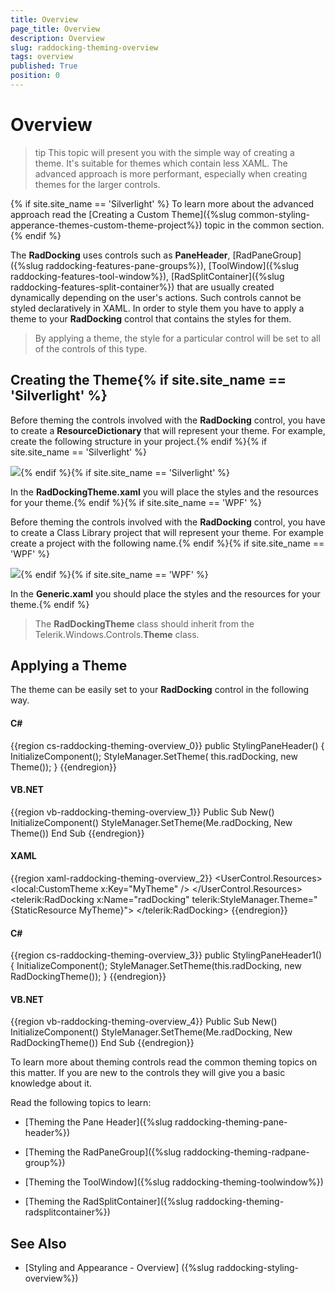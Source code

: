 ```yaml
---
title: Overview
page_title: Overview
description: Overview
slug: raddocking-theming-overview
tags: overview
published: True
position: 0
---
```


# Overview

>tip This topic will present you with the simple way of creating a theme. It's suitable for themes which contain less XAML. The advanced approach is more performant, especially when creating themes for the larger controls.

{% if site.site_name == 'Silverlight' %}
To learn more about the advanced approach read the [Creating a Custom Theme]({%slug common-styling-apperance-themes-custom-theme-project%}) topic in the common section.
{% endif %}

The __RadDocking__ uses controls such as __PaneHeader__, [RadPaneGroup]({%slug raddocking-features-pane-groups%}), [ToolWindow]({%slug raddocking-features-tool-window%}), [RadSplitContainer]({%slug raddocking-features-split-container%}) that are usually created dynamically depending on the user's actions. Such controls cannot be styled declaratively in XAML. In order to style them you have to apply a theme to your __RadDocking__ control that contains the styles for them. 

>By applying a theme, the style for a particular control will be set to all of the controls of this type.

## Creating the Theme{% if site.site_name == 'Silverlight' %}

Before theming the controls involved with the __RadDocking__ control, you have to create a __ResourceDictionary__ that will represent your theme. For example, create the following structure in your project.{% endif %}{% if site.site_name == 'Silverlight' %}

![](images/RadDocking_ThemingOverview_01.png){% endif %}{% if site.site_name == 'Silverlight' %}

In the __RadDockingTheme.xaml__ you will place the styles and the resources for your theme.{% endif %}{% if site.site_name == 'WPF' %}

Before theming the controls involved with the __RadDocking__ control, you have to create a Class Library project that will represent your theme. For example create a project with the following name.{% endif %}{% if site.site_name == 'WPF' %}

![](images/RadDocking_ThemingOverview_02.png){% endif %}{% if site.site_name == 'WPF' %}

In the __Generic.xaml__ you should place the styles and the resources for your theme.{% endif %}

>The __RadDockingTheme__ class should inherit from the Telerik.Windows.Controls.__Theme__ class.

## Applying a Theme

The theme can be easily set to your __RadDocking__ control in the following way.

#### __C#__

{{region cs-raddocking-theming-overview_0}}
	public StylingPaneHeader()
	{
	    InitializeComponent();
	    StyleManager.SetTheme( this.radDocking, new Theme());
	}
{{endregion}}

#### __VB.NET__

{{region vb-raddocking-theming-overview_1}}
	Public Sub New()
		InitializeComponent()
		StyleManager.SetTheme(Me.radDocking, New Theme())
	End Sub
{{endregion}}

#### __XAML__

{{region xaml-raddocking-theming-overview_2}}
	<UserControl.Resources>
	    <local:CustomTheme x:Key="MyTheme" />
	 </UserControl.Resources>
	        <Grid>
	            <telerik:RadDocking x:Name="radDocking"
	                                telerik:StyleManager.Theme="{StaticResource MyTheme}">
	            </telerik:RadDocking>
	        </Grid>
{{endregion}}

#### __C#__

{{region cs-raddocking-theming-overview_3}}
	public StylingPaneHeader1()
	{
	    InitializeComponent();
	    StyleManager.SetTheme(this.radDocking, new RadDockingTheme());
	}
{{endregion}}

#### __VB.NET__

{{region vb-raddocking-theming-overview_4}}
	Public Sub New()
		InitializeComponent()
		StyleManager.SetTheme(Me.radDocking, New RadDockingTheme())
	End Sub
{{endregion}}

To learn more about theming controls read the common theming topics on this matter. If you are new to the controls they will give you a basic knowledge about it.

Read the following topics to learn:

* [Theming the Pane Header]({%slug raddocking-theming-pane-header%})

* [Theming the RadPaneGroup]({%slug raddocking-theming-radpane-group%})

* [Theming the ToolWindow]({%slug raddocking-theming-toolwindow%})

* [Theming the RadSplitContainer]({%slug raddocking-theming-radsplitcontainer%})

## See Also

 * [Styling and Appearance - Overview] ({%slug raddocking-styling-overview%}) 
